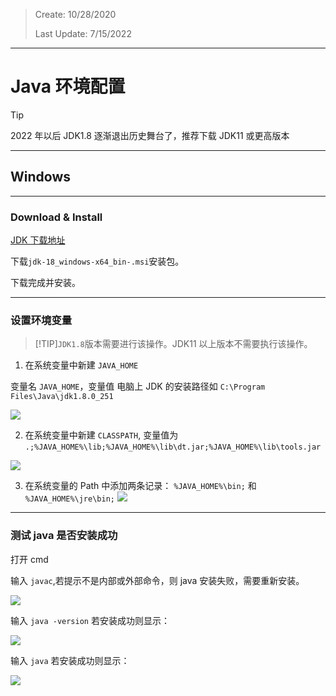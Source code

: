 > Create: 10/28/2020
>
> Last Update: 7/15/2022

---

# Java 环境配置

> [!TIP]
> 2022 年以后 JDK1.8 逐渐退出历史舞台了，推荐下载 JDK11 或更高版本

---

## Windows

---

### Download & Install

[JDK 下载地址](https://www.oracle.com/java/technologies/downloads)

下载`jdk-18_windows-x64_bin-.msi`安装包。

下载完成并安装。

---

### 设置环境变量

> [!TIP]`JDK1.8`版本需要进行该操作。JDK11 以上版本不需要执行该操作。

1. 在系统变量中新建 `JAVA_HOME`

变量名 `JAVA_HOME`，变量值 电脑上 JDK 的安装路径如 `C:\Program Files\Java\jdk1.8.0_251`

<img src="https://api.zk123.top/link/repo1/img/2020/java_install_1.png"/>

2. 在系统变量中新建 `CLASSPATH`, 变量值为 `.;%JAVA_HOME%\lib;%JAVA_HOME%\lib\dt.jar;%JAVA_HOME%\lib\tools.jar`

![](https://api.zk123.top/link/repo1/img/2020/java_install_2.png)

3. 在系统变量的 Path 中添加两条记录： `%JAVA_HOME%\bin;` 和 `%JAVA_HOME%\jre\bin;`
   ![](https://api.zk123.top/link/repo1/img/2020/java_install_3.png)

---

### 测试 java 是否安装成功

打开 cmd

输入 `javac`,若提示不是内部或外部命令，则 java 安装失败，需要重新安装。

![](https://api.zk123.top/link/repo1/img/2020/java_install_4.png)

输入 `java -version` 若安装成功则显示：

![](https://api.zk123.top/link/repo1/img/2020/java_install_5.png)

输入 `java` 若安装成功则显示：

![](https://api.zk123.top/link/repo1/img/2020/java_install_6.png)
